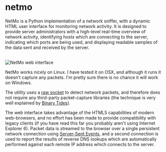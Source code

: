 # netmo
<p>
NetMo is a Python implementation of a network sniffer, with a dynamic HTML user interface for monitoring network activity. It is designed to provide server administrators with a high-level real-time overview of network activity, identifying hosts which are connecting to
the server, indicating which ports are being used, and displaying readable samples of the data sent and received by the server.   
</p>

<p>
<br>
<img class="centered fancyimage" src="http://codebox.org.uk/assets/images/netmo.png" alt="NetMo web interface"/>
<br>
</p>

<p>
NetMo works nicely on Linux. I have tested it on OSX, and although it runs it doesn't capture any packets. I'm pretty sure there is no chance it will work on Windows.
</p>

<p>
The utility uses a <a href="http://en.wikipedia.org/wiki/Raw_socket">raw socket</a> to detect network packets, and therefore does not require any third-party packet-capture libraries
(the technique is very well explained by <a href="http://www.binarytides.com/python-packet-sniffer-code-linux/">Binary Tides</a>). 
</p>

<p>
The web interface takes advantage of the HTML5 capabilities of modern web-browsers, and no effort has been made to provide compatibility with legacy clients (if you have read this far you probably aren't using Internet Explorer 6). 
Packet data is streamed to the browser over a single persistent network connection using <a href="https://developer.mozilla.org/en-US/docs/Server-sent_events/Using_server-sent_events">Server-Sent Events</a>, and a second connection is used
to report the results of reverse DNS lookups which are automatically performed against each remote IP address which connects to the server. 
</p>
